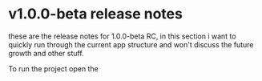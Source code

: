 # v1.0.0-beta release notes
these are the release notes for 1.0.0-beta RC, in this section i want to quickly run through the current app structure and won't discuss the future growth and other stuff.

To run the project open the 
